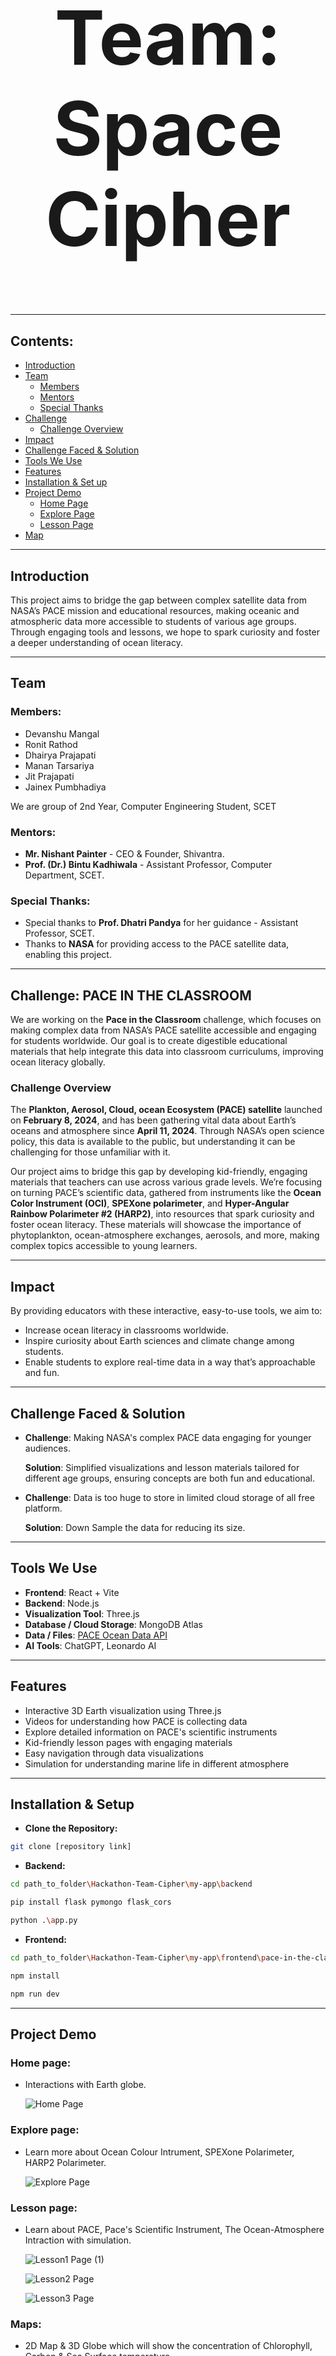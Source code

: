 <h1 align="center" style="font-size: 120px;"><strong>Team: Space Cipher</strong></h1>

---

## Contents:

- [Introduction](#introduction)
- [Team](#team)
  - [Members](#members)
  - [Mentors](#mentors)
  - [Special Thanks](#special-thanks)
- [Challenge](#challenge-pace-in-the-classroom)
  - [Challenge Overview](#challenge-overview)
- [Impact](#impact)
- [Challenge Faced & Solution](#challenge-faced--solution)
- [Tools We Use](#tools-we-use)
- [Features](#features)
- [Installation & Set up](#installation--setup)
- [Project Demo](#project-demo)
  - [Home Page](#home-page)
  - [Explore Page](#explore-page)
  - [Lesson Page](#lesson-page)
- [Map](#maps)

---

## Introduction

This project aims to bridge the gap between complex satellite data from NASA’s PACE mission and educational resources, making oceanic and atmospheric data more accessible to students of various age groups. Through engaging tools and lessons, we hope to spark curiosity and foster a deeper understanding of ocean literacy.

---

## Team

### Members:

- Devanshu Mangal
- Ronit Rathod
- Dhairya Prajapati
- Manan Tarsariya
- Jit Prajapati
- Jainex Pumbhadiya

We are group of 2nd Year, Computer Engineering Student, SCET

### Mentors:

- **Mr. Nishant Painter** - CEO & Founder, Shivantra.
- **Prof. (Dr.) Bintu Kadhiwala** - Assistant Professor, Computer Department, SCET.

### Special Thanks:

- Special thanks to **Prof. Dhatri Pandya** for her guidance - Assistant Professor, SCET.
- Thanks to **NASA** for providing access to the PACE satellite data, enabling this project.

---

## Challenge: PACE IN THE CLASSROOM

We are working on the **Pace in the Classroom** challenge, which focuses on making complex data from NASA’s PACE satellite accessible and engaging for students worldwide. Our goal is to create digestible educational materials that help integrate this data into classroom curriculums, improving ocean literacy globally.

### Challenge Overview

The **Plankton, Aerosol, Cloud, ocean Ecosystem (PACE) satellite** launched on **February 8, 2024**, and has been gathering vital data about Earth’s oceans and atmosphere since **April 11, 2024**. Through NASA’s open science policy, this data is available to the public, but understanding it can be challenging for those unfamiliar with it.

Our project aims to bridge this gap by developing kid-friendly, engaging materials that teachers can use across various grade levels. We’re focusing on turning PACE’s scientific data, gathered from instruments like the **Ocean Color Instrument (OCI)**, **SPEXone polarimeter**, and **Hyper-Angular Rainbow Polarimeter #2 (HARP2)**, into resources that spark curiosity and foster ocean literacy. These materials will showcase the importance of phytoplankton, ocean-atmosphere exchanges, aerosols, and more, making complex topics accessible to young learners.

---

## Impact

By providing educators with these interactive, easy-to-use tools, we aim to:
- Increase ocean literacy in classrooms worldwide.
- Inspire curiosity about Earth sciences and climate change among students.
- Enable students to explore real-time data in a way that’s approachable and fun.

---

## Challenge Faced & Solution

- **Challenge**: Making NASA's complex PACE data engaging for younger audiences.
  
  **Solution**: Simplified visualizations and lesson materials tailored for different age groups, ensuring concepts are both fun and educational.



- **Challenge**: Data is too huge to store in limited cloud storage of all free platform.

  **Solution**: Down Sample the data for reducing its size.

---

## Tools We Use

- **Frontend**: React + Vite
- **Backend**: Node.js
- **Visualization Tool**: Three.js
- **Database / Cloud Storage**: MongoDB Atlas
- **Data / Files**: [PACE Ocean Data API](https://oceandata.sci.gsfc.nasa.gov/api/file_search/)
- **AI Tools**: ChatGPT, Leonardo AI

---

## Features

- Interactive 3D Earth visualization using Three.js
- Videos for understanding how PACE is collecting data
- Explore detailed information on PACE's scientific instruments
- Kid-friendly lesson pages with engaging materials
- Easy navigation through data visualizations
- Simulation for understanding marine life in different atmosphere

---

## Installation & Setup

- **Clone the Repository:** 

```bash
git clone [repository link]
```

- **Backend:** 

```bash
cd path_to_folder\Hackathon-Team-Cipher\my-app\backend
```

```bash
pip install flask pymongo flask_cors
```

```bash
python .\app.py
```

 - **Frontend:** 

```bash
cd path_to_folder\Hackathon-Team-Cipher\my-app\frontend\pace-in-the-classroom
```

```bash
npm install
```

```bash
npm run dev
```

---

## Project Demo

### Home page:

- Interactions with Earth globe.

  ![Home Page](https://github.com/user-attachments/assets/c4cc9299-7f8a-420b-9e41-669515c7413f)

 
### Explore page:

- Learn more about Ocean Colour Intrument, SPEXone Polarimeter, HARP2 Polarimeter.

  ![Explore Page](https://github.com/user-attachments/assets/df82cf2d-3585-43a4-8401-f6d79e24b797)


### Lesson page:

- Learn about PACE, Pace's Scientific Instrument, The Ocean-Atmosphere Intraction with simulation.

  ![Lesson1 Page (1)](https://github.com/user-attachments/assets/0d70d257-a0cc-4b2f-9afb-d13992c5617a)

  ![Lesson2 Page](https://github.com/user-attachments/assets/26a2a2fd-89b2-4d06-8372-f447db773bc5)

  ![Lesson3 Page](https://github.com/user-attachments/assets/38e20309-395b-4e0c-a4b9-4f68857219a5)

### Maps:

- 2D Map & 3D Globe which will show the concentration of Chlorophyll, Carbon & Sea Surface temperature.

  ![Map Page](https://github.com/user-attachments/assets/8f760cb1-95e6-472e-9ad5-8d20cc8f4219)

### Community Page:

- You can commit the card and see what other has commited.

  ![Community Page](https://github.com/user-attachments/assets/37bf811c-2685-4c3f-a2c4-873105f5e801)

